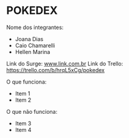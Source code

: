 # POKEDEX

Nome dos integrantes: 
- Joana Dias
- Caio Chamarelli
- Hellen Marina

Link do Surge: www.link.com.br
Link do Trello: https://trello.com/b/hrqL5xCg/pokedex

O que funciona:
- Item 1
- Item 2

O que não funciona: 
- Item 3
- Item 4
